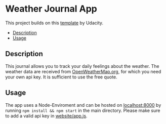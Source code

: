 # Weather Journal App <!-- omit in toc -->

This project builds on this [template](https://github.com/udacity/fend/tree/refresh-2019/projects/weather-journal-app) by Udacity.

- [Description](#description)
- [Usage](#usage)


## Description

This journal allows you to track your daily feelings about the weather. The weather data are received from [OpenWeatherMap.org](https://openweathermap.org/), for which you need your own api key. It is sufficient to use the free quote.

## Usage

The app uses a Node-Enviroment and can be hosted on [localhost:8000](localhost:8000) by running `npm install && npm start` in the main directory. Please make sure to add a valid api key in [website/app.js](website/app.js).
